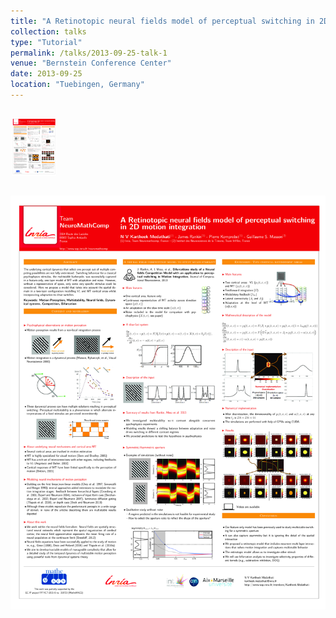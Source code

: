 ```yaml
---
title: "A Retinotopic neural fields model of perceptual switching in 2D motion integration"
collection: talks
type: "Tutorial"
permalink: /talks/2013-09-25-talk-1
venue: "Bernstein Conference Center"
date: 2013-09-25
location: "Tuebingen, Germany"
---
```


<p style='padding:0; margin-left:0.1em; margin-right:0.1em; display: inline-block;'>
<img src="../files/Medathati_MT_V1_RetinotopicModel_Bernstein_2013.png" style="width:100%; zoom:9%;  float:bottom; padding: 4px"/>
</p>

[<img src="../files/Medathati_MT_V1_RetinotopicModel_Bernstein_2013.png" style="width:100%; zoom:9%;  float:bottom; padding: 4px"/>](http://www-sop.inria.fr/members/Kartheek.Medathati/Medathati_MT_V1_RetinotopicModel_Bernstein_2013.pdf)

